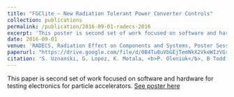 ```yaml
---
title: "FGClite – New Radiation Tolerant Power Converter Controls"
collection: publications
permalink: /publication/2016-09-01-radecs-2016
excerpt: 'This poster is second set of work focused on software and hardware for testing electronics for particle accelerators.'
date: 2016-09-01
venue: 'RADECS, Radiation Effect on Components and Systems, Poster Session'
paperurl: "https://drive.google.com/file/d/0B4Tu8uVbGEjTemNkX2VkeWIzVGs/view"
citation: 'S. Uznanski, G. Lopez, K. Motala, <b>P. Oleniuk</b>, B Todd (2016). RADECS (2016) Poster: "FGClite – New Radiation Tolerant Power Converter Controls"'
---
```

This paper is second set of work focused on software and hardware for testing electronics for particle accelerators. [See poster here]()
